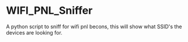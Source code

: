 # WIFI_PNL_Sniffer
A python script to sniff for wifi pnl becons, this will show what SSID's the devices are looking for.
